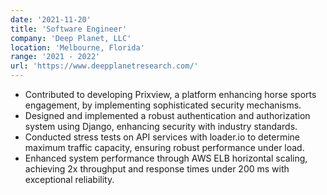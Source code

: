 ```yaml
---
date: '2021-11-20'
title: 'Software Engineer'
company: 'Deep Planet, LLC'
location: 'Melbourne, Florida'
range: '2021 - 2022'
url: 'https://www.deepplanetresearch.com/'
---
```


- Contributed to developing Prixview, a platform enhancing horse sports engagement, by implementing sophisticated security mechanisms.
- Designed and implemented a robust authentication and authorization system using Django, enhancing security with industry standards.
- Conducted stress tests on API services with loader.io to determine maximum traffic capacity, ensuring robust performance under load.
- Enhanced system performance through AWS ELB horizontal scaling, achieving 2x throughput and response times under 200 ms with exceptional reliability.
